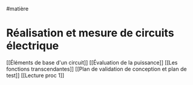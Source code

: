 #matière
# Réalisation et mesure de circuits électrique
[[Éléments de base d'un circuit]]
[[Évaluation de la puissance]]
[[Les fonctions transcendantes]]
[[Plan de validation de conception et plan de test]]
[[Lecture proc 1]]

